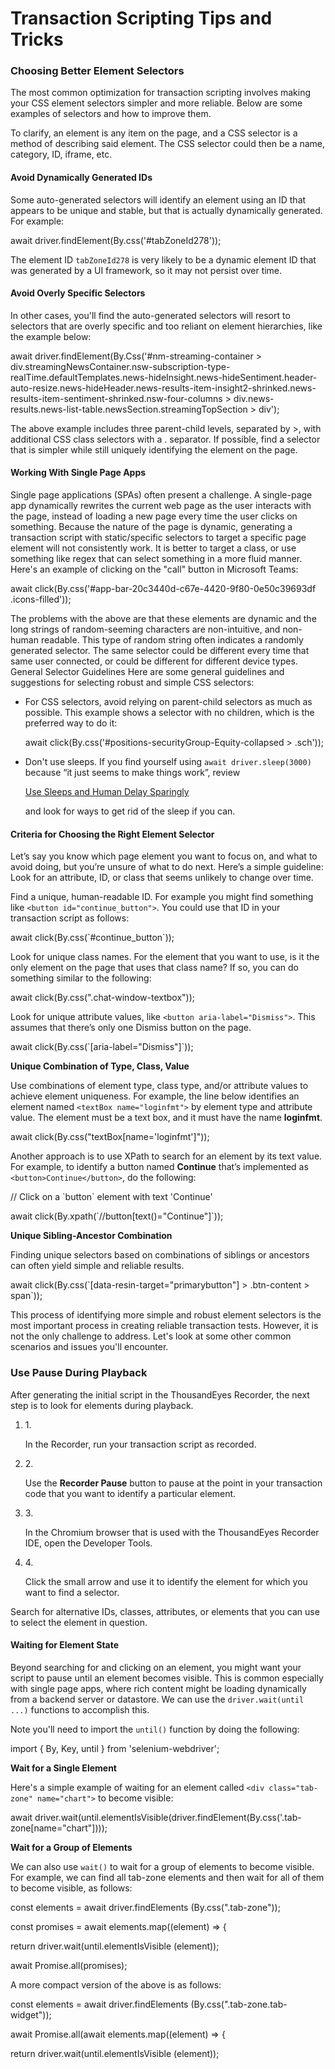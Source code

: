 # Transaction Scripting Tips and Tricks

### Choosing Better Element Selectors <a href="#choosing-better-element-selectors" id="choosing-better-element-selectors"></a>

The most common optimization for transaction scripting involves making your CSS element selectors simpler and more reliable. Below are some examples of selectors and how to improve them.

To clarify, an element is any item on the page, and a CSS selector is a method of describing said element. The CSS selector could then be a name, category, ID, iframe, etc.

#### Avoid Dynamically Generated IDs <a href="#avoid-dynamically-generated-ids" id="avoid-dynamically-generated-ids"></a>

Some auto-generated selectors will identify an element using an ID that appears to be unique and stable, but that is actually dynamically generated. For example:

await driver.findElement(By.css('#tabZoneId278'));

The element ID `tabZoneId278` is very likely to be a dynamic element ID that was generated by a UI framework, so it may not persist over time.

#### Avoid Overly Specific Selectors <a href="#avoid-overly-specific-selectors" id="avoid-overly-specific-selectors"></a>

In other cases, you'll find the auto-generated selectors will resort to selectors that are overly specific and too reliant on element hierarchies, like the example below:

await driver.findElement(By.Css('#nm-streaming-container > div.streamingNewsContainer.nsw-subscription-type-realTime.defaultTemplates.news-hideInsight.news-hideSentiment.header-auto-resize.news-hideHeader.news-results-item-insight2-shrinked.news-results-item-sentiment-shrinked.nsw-four-columns > div.news-results.news-list-table.newsSection.streamingTopSection > div');

The above example includes three parent-child levels, separated by >, with additional CSS class selectors with a . separator. If possible, find a selector that is simpler while still uniquely identifying the element on the page.

#### Working With Single Page Apps <a href="#working-with-single-page-apps" id="working-with-single-page-apps"></a>

Single page applications (SPAs) often present a challenge. A single-page app dynamically rewrites the current web page as the user interacts with the page, instead of loading a new page every time the user clicks on something. Because the nature of the page is dynamic, generating a transaction script with static/specific selectors to target a specific page element will not consistently work. It is better to target a class, or use something like regex that can select something in a more fluid manner. Here's an example of clicking on the "call" button in Microsoft Teams:

await click(By.css('#app-bar-20c3440d-c67e-4420-9f80-0e50c39693df .icons-filled'));

The problems with the above are that these elements are dynamic and the long strings of random-seeming characters are non-intuitive, and non-human readable​​. This type of random string often indicates a randomly generated selector. The same selector could be different every time that same user connected, or could be different for different device types. General Selector Guidelines Here are some general guidelines and suggestions for selecting robust and simple CSS selectors:

*   For CSS selectors, avoid relying on parent-child selectors as much as possible. This example shows a selector with no children, which is the preferred way to do it:

    await click(By.css('#positions-securityGroup-Equity-collapsed > .sch'));
*   Don't use sleeps. If you find yourself using `await driver.sleep(3000)` because “it just seems to make things work”, review

    [Use Sleeps and Human Delay Sparingly](broken-reference)

    and look for ways to get rid of the sleep if you can.

#### Criteria for Choosing the Right Element Selector <a href="#criteria-for-choosing-the-right-element-selector" id="criteria-for-choosing-the-right-element-selector"></a>

Let’s say you know which page element you want to focus on, and what to avoid doing, but you’re unsure of what to do next. Here’s a simple guideline: Look for an attribute, ID, or class that seems unlikely to change over time.

Find a unique, human-readable ID. For example you might find something like `<button id="continue_button">`. You could use that ID in your transaction script as follows:

await click(By.css(\`#continue\_button\`));

Look for unique class names. For the element that you want to use, is it the only element on the page that uses that class name? If so, you can do something similar to the following:

await click(By.css(".chat-window-textbox"));

Look for unique attribute values, like `<button aria-label="Dismiss">`. This assumes that there’s only one Dismiss button on the page.

await click(By.css(\`\[aria-label="Dismiss"]\`));

**Unique Combination of Type, Class, Value**

Use combinations of element type, class type, and/or attribute values to achieve element uniqueness. For example, the line below identifies an element named `<textBox name="loginfmt">` by element type and attribute value. The element must be a text box, and it must have the name **loginfmt**.

await click(By.css("textBox\[name='loginfmt']"));

Another approach is to use XPath to search for an element by its text value. For example, to identify a button named **Continue** that’s implemented as `<button>Continue</button>`, do the following:

// Click on a \`button\` element with text 'Continue'

await click(By.xpath(\`//button\[text()="Continue"]\`));

**Unique Sibling-Ancestor Combination**

Finding unique selectors based on combinations of siblings or ancestors can often yield simple and reliable results.

await click(By.css(\`\[data-resin-target="primarybutton"] > .btn-content > span\`));

This process of identifying more simple and robust element selectors is the most important process in creating reliable transaction tests. However, it is not the only challenge to address. Let's look at some other common scenarios and issues you'll encounter.

### Use Pause During Playback <a href="#use-pause-during-playback" id="use-pause-during-playback"></a>

After generating the initial script in the ThousandEyes Recorder, the next step is to look for elements during playback.

1.  1\.

    In the Recorder, run your transaction script as recorded.
2.  2\.

    Use the **Recorder Pause** button to pause at the point in your transaction code that you want to identify a particular element.
3.  3\.

    In the Chromium browser that is used with the ThousandEyes Recorder IDE, open the Developer Tools.
4.  4\.

    Click the small arrow and use it to identify the element for which you want to find a selector.

Search for alternative IDs, classes, attributes, or elements that you can use to select the element in question.

#### Waiting for Element State <a href="#waiting-for-element-state" id="waiting-for-element-state"></a>

Beyond searching for and clicking on an element, you might want your script to pause until an element becomes visible. This is common especially with single page apps, where rich content might be loading dynamically from a backend server or datastore. We can use the `driver.wait(until ...)` functions to accomplish this.

Note you'll need to import the `until()` function by doing the following:

import { By, Key, until } from 'selenium-webdriver';

**Wait for a Single Element**

Here's a simple example of waiting for an element called `<div class="tab-zone" name="chart">` to become visible:

await driver.wait(until.elementIsVisible(driver.findElement(By.css('.tab-zone\[name="chart"])));

**Wait for a Group of Elements**

We can also use `wait()` to wait for a group of elements to become visible. For example, we can find all tab-zone elements and then wait for all of them to become visible, as follows:

const elements = await driver.findElements (By.css(".tab-zone"));

const promises = await elements.map((element) => {

return driver.wait(until.elementIsVisible (element));

await Promise.all(promises);

A more compact version of the above is as follows:

const elements = await driver.findElements (By.css(".tab-zone.tab-widget"));

await Promise.all(await elements.map((element) => {

return driver.wait(until.elementIsVisible (element));
